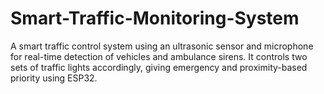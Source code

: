 # Smart-Traffic-Monitoring-System
A smart traffic control system using an ultrasonic sensor and microphone for real-time detection of vehicles and ambulance sirens. It controls two sets of traffic lights accordingly, giving emergency and proximity-based priority using ESP32.
